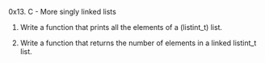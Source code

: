 0x13. C - More singly linked lists

1. Write a function that prints all the elements of a (listint_t) list.

2. Write a function that returns the number of elements in a linked listint_t list.
